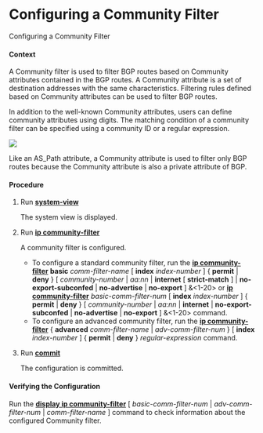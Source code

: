 Configuring a Community Filter
==============================

Configuring a Community Filter

#### Context

A Community filter is used to filter BGP routes based on Community attributes contained in the BGP routes. A Community attribute is a set of destination addresses with the same characteristics. Filtering rules defined based on Community attributes can be used to filter BGP routes.

In addition to the well-known Community attributes, users can define community attributes using digits. The matching condition of a community filter can be specified using a community ID or a regular expression.

![](../../../../public_sys-resources/note_3.0-en-us.png) 

Like an AS\_Path attribute, a Community attribute is used to filter only BGP routes because the Community attribute is also a private attribute of BGP.



#### Procedure

1. Run [**system-view**](cmdqueryname=system-view)
   
   
   
   The system view is displayed.
2. Run [**ip community-filter**](cmdqueryname=ip+community-filter)
   
   
   
   A community filter is configured.
   
   
   
   * To configure a standard community filter, run the [**ip community-filter**](cmdqueryname=ip+community-filter) **basic** *comm-filter-name* [ **index** *index-number* ] { **permit** | **deny** } [ *community-number* | *aa:nn* | **internet** [ **strict-match** ] | **no-export-subconfed** | **no-advertise** | **no-export** ] &<1-20> or [**ip community-filter**](cmdqueryname=ip+community-filter) *basic-comm-filter-num* [ **index** *index-number* ] { **permit** | **deny** } [ *community-number* | *aa:nn* | **internet** | **no-export-subconfed** | **no-advertise** | **no-export** ] &<1-20> command.
   * To configure an advanced community filter, run the [**ip community-filter**](cmdqueryname=ip+community-filter) { **advanced** *comm-filter-name* | *adv-comm-filter-num* } [ **index** *index-number* ] { **permit** | **deny** } *regular-expression* command.
3. Run [**commit**](cmdqueryname=commit)
   
   
   
   The configuration is committed.

#### Verifying the Configuration

Run the [**display ip community-filter**](cmdqueryname=display+ip+community-filter) [ *basic-comm-filter-num* | *adv-comm-filter-num* | *comm-filter-name* ] command to check information about the configured Community filter.